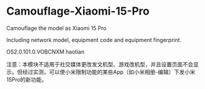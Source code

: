 # Camouflage-Xiaomi-15-Pro
Camouflage the model as Xiaomi 15 Pro

Including network model, equipment code and equipment fingerprint.

OS2.0.101.0.VOBCNXM haotian

注意：本模块不适用于社交媒体更改发文机型、游戏改机型，并且设置页面不会显示。但经过实测，可以使小米限制功能的某些App（如小米相册-编辑）下发小米15Pro的新功能。

